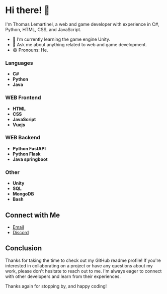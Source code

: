 
<link rel="stylesheet" href="https://cdnjs.cloudflare.com/ajax/libs/font-awesome/4.7.0/css/font-awesome.min.css">

# Hi there! 👋

I'm Thomas Lemartinel, a web and game developer with experience in C#, Python, HTML, CSS, and JavaScript. 

- 🌱 I’m currently learning the game engine Unity.
- 💬 Ask me about anything related to web and game development.
- 😄 Pronouns: He.


### Languages
- <i class="fa fa-csharp"></i> **C#**
- <i class="fa fa-python"></i> **Python**
- <i class="fa fa-java"></i> **Java**


### WEB Frontend
- <i class="fa fa-html5"></i> **HTML**
- <i class="fa fa-css3-alt"></i> **CSS**
- <i class="fa fa-js"></i> **JavaScript**
- <i class="fa fa-vue"></i> **Vuejs**

### WEB Backend
- <i class="fa fa-flask"></i> **Python FastAPI**
- <i class="fa fa-flask"></i> **Python Flask**
- <i class="fa fa-java"></i> **Java springboot**

### Other
- <i class="fa fa-unity"></i> **Unity**
- <i class="fa fa-sql"></i> **SQL**
- <i class="fa fa-mongodb"></i> **MongoDB**
- <i class="fa fa-mongodb"></i> **Bash**


## Connect with Me

- [Email](mailto:thomaslemartinel@gmail.com)
- [Discord](https://discord.gg/7sgXaAsv9Y)

## Conclusion
Thanks for taking the time to check out my GitHub readme profile! If you're interested in collaborating on a project or have any questions about my work, please don't hesitate to reach out to me. I'm always eager to connect with other developers and learn from their experiences.

Thanks again for stopping by, and happy coding!
